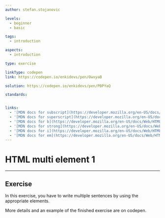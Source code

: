 ```yaml
---
author: stefan.stojanovic

levels:
  - beginner
  - basic

tags:
  - introduction

aspects:
  - introduction

type: exercise

linkType: codepen
link: https://codepen.io/enkidevs/pen/OwxyaB

solution: https://codepen.io/enkidevs/pen/PBPYaQ

standards:


links:
  - '[MDN docs for subscript](https://developer.mozilla.org/en-US/docs/Web/HTML/Element/sub){website}'
  - '[MDN docs for superscript](https://developer.mozilla.org/en-US/docs/Web/HTML/Element/sup){website}'
  - '[MDN docs for b](https://developer.mozilla.org/en-US/docs/Web/HTML/Element/b){website}'
  - '[MDN docs for strong](https://developer.mozilla.org/en-US/docs/Web/HTML/Element/strong){website}'
  - '[MDN docs for i](https://developer.mozilla.org/en-US/docs/Web/HTML/Element/i){website}'
  - '[MDN docs for em](https://developer.mozilla.org/en-US/docs/Web/HTML/Element/em){website}'
---
```

# HTML multi element 1
---

## Exercise
In this exercise, you have to write multiple sentences by using the appropriate elements.

More details and an example of the finished exercise are on codepen.
